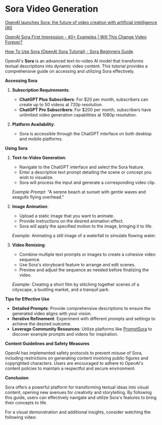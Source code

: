 # Sora Video Generation

[OpenAI launches Sora: the future of video creation with artificial intelligence (AI)](https://en.cryptonomist.ch/2024/12/10/openai-launches-sora-the-future-of-video-creation-with-artificial-intelligence-ai/)

[OpenAI Sora First Impression - 40+ Examples | Will This Change Video Forever?](https://www.youtube.com/watch?v=CxrxWoPzE9I)

[How To Use Sora (OpenAI Sora Tutorial) - Sora Beginners Guide](https://www.youtube.com/watch?v=LsMxX86mm2Y)

OpenAI's **Sora** is an advanced text-to-video AI model that transforms textual descriptions into dynamic video content. This tutorial provides a comprehensive guide on accessing and utilizing Sora effectively.

**Accessing Sora**

1. **Subscription Requirements**:
   - **ChatGPT Plus Subscribers**: For $20 per month, subscribers can create up to 50 videos at 720p resolution.
   - **ChatGPT Pro Subscribers**: For $200 per month, subscribers have unlimited video generation capabilities at 1080p resolution. 

2. **Platform Availability**:
   - Sora is accessible through the ChatGPT interface on both desktop and mobile platforms.

**Using Sora**

1. **Text-to-Video Generation**:
   - Navigate to the ChatGPT interface and select the Sora feature.
   - Enter a descriptive text prompt detailing the scene or concept you wish to visualize.
   - Sora will process the input and generate a corresponding video clip.

   *Example Prompt*: "A serene beach at sunset with gentle waves and seagulls flying overhead."

2. **Image Animation**:
   - Upload a static image that you want to animate.
   - Provide instructions on the desired animation effect.
   - Sora will apply the specified motion to the image, bringing it to life.

   *Example*: Animating a still image of a waterfall to simulate flowing water.

3. **Video Remixing**:
   - Combine multiple text prompts or images to create a cohesive video sequence.
   - Use Sora's storyboard feature to arrange and edit scenes.
   - Preview and adjust the sequence as needed before finalizing the video.

   *Example*: Creating a short film by stitching together scenes of a cityscape, a bustling market, and a tranquil park.

**Tips for Effective Use**

- **Detailed Prompts**: Provide comprehensive descriptions to ensure the generated video aligns with your vision.
- **Iterative Refinement**: Experiment with different prompts and settings to achieve the desired outcome.
- **Leverage Community Resources**: Utilize platforms like [PromptSora](https://promptsora.com/) to discover example prompts and videos for inspiration.

**Content Guidelines and Safety Measures**

OpenAI has implemented safety protocols to prevent misuse of Sora, including restrictions on generating content involving public figures and copyrighted characters. Users are encouraged to adhere to OpenAI's content policies to maintain a respectful and secure environment. 

**Conclusion**

Sora offers a powerful platform for transforming textual ideas into visual content, opening new avenues for creativity and storytelling. By following this guide, users can effectively navigate and utilize Sora's features to bring their concepts to life.

For a visual demonstration and additional insights, consider watching the following video:

 